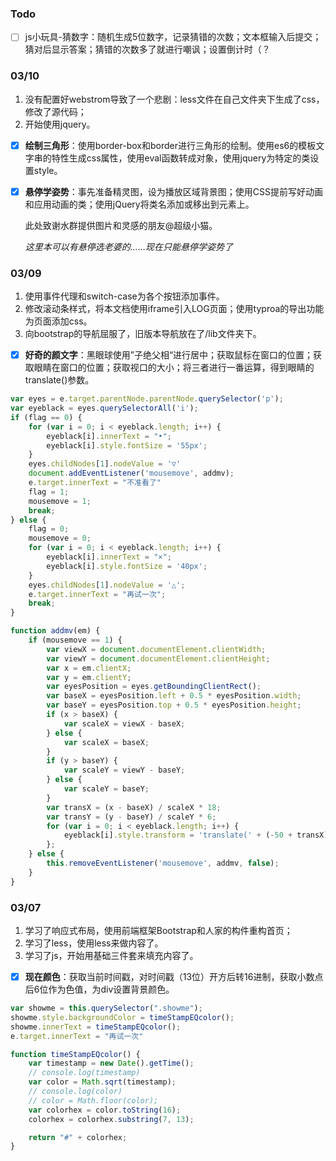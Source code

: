 ### Todo

- [ ] js小玩具-猜数字：随机生成5位数字，记录猜错的次数；文本框输入后提交；猜对后显示答案；猜错的次数多了就进行嘲讽；设置倒计时（？



### 03/10

1. 没有配置好webstrom导致了一个悲剧：less文件在自己文件夹下生成了css，修改了源代码；
2. 开始使用jquery。

- [x] **绘制三角形**：使用border-box和border进行三角形的绘制。使用es6的模板文字串的特性生成css属性，使用eval函数转成对象，使用jquery为特定的类设置style。

- [x] **悬停学姿势**：事先准备精灵图，设为播放区域背景图；使用CSS提前写好动画和应用动画的类；使用jQuery将类名添加或移出到元素上。

  此处致谢水群提供图片和灵感的朋友@超级小猫。

  *这里本可以有悬停选老婆的……现在只能悬停学姿势了*

### 03/09

1. 使用事件代理和switch-case为各个按钮添加事件。
2. 修改滚动条样式，将本文档使用iframe引入LOG页面；使用typroa的导出功能为页面添加css。
2. 向bootstrap的导航屈服了，旧版本导航放在了/lib文件夹下。

- [x] **好奇的颜文字**：黑眼球使用”子绝父相“进行居中；获取鼠标在窗口的位置；获取眼睛在窗口的位置；获取视口的大小；将三者进行一番运算，得到眼睛的translate()参数。

```js
var eyes = e.target.parentNode.parentNode.querySelector('p');
var eyeblack = eyes.querySelectorAll('i');
if (flag == 0) {
    for (var i = 0; i < eyeblack.length; i++) {
        eyeblack[i].innerText = "•";
        eyeblack[i].style.fontSize = '55px';
    }
    eyes.childNodes[1].nodeValue = '▽'
    document.addEventListener('mousemove', addmv);
    e.target.innerText = "不准看了"
    flag = 1;
    mousemove = 1;
    break;
} else {
    flag = 0;
    mousemove = 0;
    for (var i = 0; i < eyeblack.length; i++) {
        eyeblack[i].innerText = "×";
        eyeblack[i].style.fontSize = '40px';
    }
    eyes.childNodes[1].nodeValue = '△';
    e.target.innerText = "再试一次";
    break;
}

function addmv(em) {
    if (mousemove == 1) {
        var viewX = document.documentElement.clientWidth;
        var viewY = document.documentElement.clientHeight;
        var x = em.clientX;
        var y = em.clientY;
        var eyesPosition = eyes.getBoundingClientRect();
        var baseX = eyesPosition.left + 0.5 * eyesPosition.width;
        var baseY = eyesPosition.top + 0.5 * eyesPosition.height;
        if (x > baseX) {
            var scaleX = viewX - baseX;
        } else {
            var scaleX = baseX;
        }
        if (y > baseY) {
            var scaleY = viewY - baseY;
        } else {
            var scaleY = baseY;
        }
        var transX = (x - baseX) / scaleX * 18;
        var transY = (y - baseY) / scaleY * 6;
        for (var i = 0; i < eyeblack.length; i++) {
            eyeblack[i].style.transform = 'translate(' + (-50 + transX) + '%, ' + (-44 + transY) + '%)';
        };
    } else {
        this.removeEventListener('mousemove', addmv, false);
    }
}
```

### 03/07

1. 学习了响应式布局，使用前端框架Bootstrap和人家的构件重构首页；
2. 学习了less，使用less来做内容了。
3. 学习了js，开始用基础三件套来填充内容了。

- [x] **现在颜色**：获取当前时间戳，对时间戳（13位）开方后转16进制，获取小数点后6位作为色值，为div设置背景颜色。

```js
var showme = this.querySelector(".showme");
showme.style.backgroundColor = timeStampEQcolor();
showme.innerText = timeStampEQcolor();
e.target.innerText = "再试一次"

function timeStampEQcolor() {
    var timestamp = new Date().getTime();
    // console.log(timestamp)
    var color = Math.sqrt(timestamp);
    // console.log(color)
    // color = Math.floor(color);
    var colorhex = color.toString(16);
    colorhex = colorhex.substring(7, 13);

    return "#" + colorhex;
}
```



